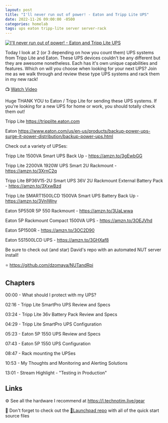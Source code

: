 ```yaml
---
layout: post
title: "I'll never run out of power! - Eaton and Tripp Lite UPS"
date: 2022-11-26 09:00:00 -0500
categories: homelab
tags: ups eaton tripp-lite server server-rack
---
```


[![I'll never run out of power! - Eaton and Tripp Lite UPS](https://img.youtube.com/vi/tnrNGE5SRhQ/0.jpg)](https://www.youtube.com/watch?v=tnrNGE5SRhQ "I'll never run out of power! - Eaton and Tripp Lite UPS")

Today I look at 2 (or 3 depending on how you count them) UPS systems from Tripp Lite and Eaton.  These UPS devices couldn't be any different but they are awesome nonetheless.  Each has it's own unique capabilities and features.  Which on will you choose when looking for your next UPS?  Join me as we walk through and review these type UPS systems and rack them in my new rack!

📺 [Watch Video](https://www.youtube.com/watch?v=tnrNGE5SRhQ)

Huge THANK YOU to Eaton / Tripp Lite for sending these UPS systems.  If you're looking for a new UPS for home or work, you should totally check them out!

Tripp Lite
<https://tripplite.eaton.com>

Eaton
<https://www.eaton.com/us/en-us/products/backup-power-ups-surge-it-power-distribution/backup-power-ups.html>

Check out a variety of UPSes:

Tripp Lite 1500VA Smart UPS Back Up - <https://amzn.to/3gEwbGG>

Tripp Lite 2200VA 1920W UPS Smart 2U Rackmount - <https://amzn.to/3XrnC2q>

Tripp Lite BP36V15-2U Smart UPS 36V 2U Rackmount External Battery Pack - <https://amzn.to/3XxwBzd>

Tripp Lite SMART1500LCD 1500VA Smart UPS Battery Back Up - <https://amzn.to/3VnIWny>

Eaton 5P550R 5P 550 Rackmount  - <https://amzn.to/3UaLwwa>

Eaton 5P Rackmount Compact 1500VA UPS  -  <https://amzn.to/3OEJVhd>

Eaton 5P1500R - <https://amzn.to/3OC2D90>

Eaton 5S1500LCD UPS  - <https://amzn.to/3GHXaf8>

Be sure to check out (and star) David's repo with an automated NUT server install!

⭐ <https://github.com/dzomaya/NUTandRpi>

## Chapters

00:00 - What should I protect with my UPS?

02:16 - Tripp Lite SmartPro UPS Review and Specs

03:24 - Tripp Lite 36v Battery Pack Review and Specs

04:29 - Tripp Lite SmartPro UPS Configuration

05:23 - Eaton 5P 1550 UPS Review and Specs

07:43 - Eaton 5P 1550 UPS Configuration

08:47 - Rack mounting the UPSes

10:53 - My Thoughts and Monitoring and Alerting Solutions

13:01 - Stream Highlight - "Testing in Production"

## Links

⚙️ See all the hardware I recommend at <https://l.technotim.live/gear>

🚀 Don't forget to check out the [🚀Launchpad repo](https://l.technotim.live/quick-start) with all of the quick start source files
